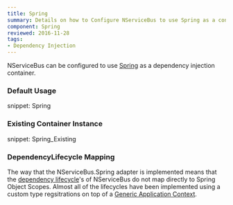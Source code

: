 ```yaml
---
title: Spring
summary: Details on how to Configure NServiceBus to use Spring as a container. Includes usage examples as well as lifecycle mappings.
component: Spring
reviewed: 2016-11-28
tags:
- Dependency Injection
---
```



NServiceBus can be configured to use [Spring](http://www.springframework.net/) as a dependency injection container.


### Default Usage

snippet: Spring


### Existing Container Instance

snippet: Spring_Existing


### DependencyLifecycle Mapping

The way that the NServiceBus.Spring adapter is implemented means that the [dependency lifecycle](/nservicebus/containers/#dependency-lifecycle)'s of NServiceBus do not map directly to Spring Object Scopes. Almost all of the lifecycles have been implemented using a custom type regsitrations on top of a [Generic Application Context](http://springframework.net/docs/1.1-RC1/sdk/1.1/html/Spring.Core~Spring.Context.Support.GenericApplicationContext.html).
